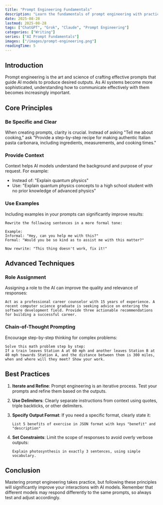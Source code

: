 ```yaml
---
title: "Prompt Engineering Fundamentals"
description: "Learn the fundamentals of prompt engineering with practical examples and best practices for AI interactions"
date: 2025-08-28
lastmod: 2025-08-28
tags: ["ChatGPT", "Grok", "Claude", "Prompt Engineering"]
categories: ["Writing"]
series: ["AI Prompt Fundamentals"]
images: ["/images/prompt-engineering.png"]
readingTime: 5
---
```


## Introduction

Prompt engineering is the art and science of crafting effective prompts that guide AI models to produce desired outputs. As AI systems become more sophisticated, understanding how to communicate effectively with them becomes increasingly important.

## Core Principles

### Be Specific and Clear
When creating prompts, clarity is crucial. Instead of asking "Tell me about cooking," ask "Provide a step-by-step recipe for making authentic Italian pasta carbonara, including ingredients, measurements, and cooking times."

### Provide Context
Context helps AI models understand the background and purpose of your request. For example:
- Instead of: "Explain quantum physics"
- Use: "Explain quantum physics concepts to a high school student with no prior knowledge of advanced physics"

### Use Examples
Including examples in your prompts can significantly improve results:
```
Rewrite the following sentences in a more formal tone:

Example:
Informal: "Hey, can you help me with this?"
Formal: "Would you be so kind as to assist me with this matter?"

Now rewrite: "This thing doesn't work, fix it!"
```

## Advanced Techniques

### Role Assignment
Assigning a role to the AI can improve the quality and relevance of responses:
```
Act as a professional career counselor with 15 years of experience. A recent computer science graduate is seeking advice on entering the software development field. Provide three actionable recommendations for building a successful career.
```

### Chain-of-Thought Prompting
Encourage step-by-step thinking for complex problems:
```
Solve this math problem step by step:
If a train leaves Station A at 60 mph and another leaves Station B at 40 mph towards Station A, and the distance between them is 300 miles, when and where will they meet? Show your work.
```

## Best Practices

1. **Iterate and Refine**: Prompt engineering is an iterative process. Test your prompts and refine them based on the outputs.

2. **Use Delimiters**: Clearly separate instructions from context using quotes, triple backticks, or other delimiters.

3. **Specify Output Format**: If you need a specific format, clearly state it:
   ```
   List 5 benefits of exercise in JSON format with keys "benefit" and "description"
   ```

4. **Set Constraints**: Limit the scope of responses to avoid overly verbose outputs:
   ```
   Explain photosynthesis in exactly 3 sentences, using simple vocabulary.
   ```

## Conclusion

Mastering prompt engineering takes practice, but following these principles will significantly improve your interactions with AI models. Remember that different models may respond differently to the same prompts, so always test and adjust accordingly.